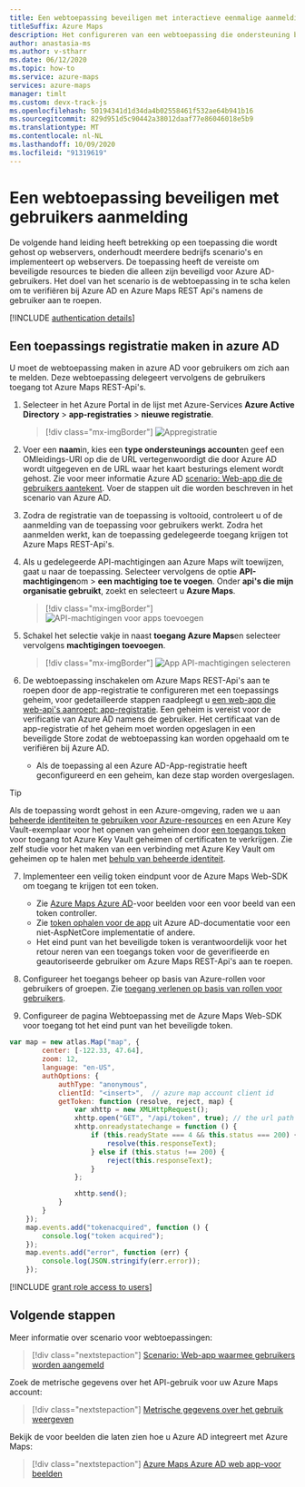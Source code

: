 ```yaml
---
title: Een webtoepassing beveiligen met interactieve eenmalige aanmelding
titleSuffix: Azure Maps
description: Het configureren van een webtoepassing die ondersteuning biedt voor eenmalige aanmelding van Azure AD met Azure Maps Web SDK met behulp van OpenID Connect Connect protocol.
author: anastasia-ms
ms.author: v-stharr
ms.date: 06/12/2020
ms.topic: how-to
ms.service: azure-maps
services: azure-maps
manager: timlt
ms.custom: devx-track-js
ms.openlocfilehash: 50194341d1d34da4b02558461f532ae64b941b16
ms.sourcegitcommit: 829d951d5c90442a38012daaf77e86046018e5b9
ms.translationtype: MT
ms.contentlocale: nl-NL
ms.lasthandoff: 10/09/2020
ms.locfileid: "91319619"
---
```

# <a name="secure-a-web-application-with-user-sign-in"></a>Een webtoepassing beveiligen met gebruikers aanmelding

De volgende hand leiding heeft betrekking op een toepassing die wordt gehost op webservers, onderhoudt meerdere bedrijfs scenario's en implementeert op webservers. De toepassing heeft de vereiste om beveiligde resources te bieden die alleen zijn beveiligd voor Azure AD-gebruikers. Het doel van het scenario is de webtoepassing in te scha kelen om te verifiëren bij Azure AD en Azure Maps REST Api's namens de gebruiker aan te roepen.

[!INCLUDE [authentication details](./includes/view-authentication-details.md)]

## <a name="create-an-application-registration-in-azure-ad"></a>Een toepassings registratie maken in azure AD

U moet de webtoepassing maken in azure AD voor gebruikers om zich aan te melden. Deze webtoepassing delegeert vervolgens de gebruikers toegang tot Azure Maps REST-Api's.

1. Selecteer in het Azure Portal in de lijst met Azure-Services **Azure Active Directory**  >  **app-registraties**  >  **nieuwe registratie**.  

    > [!div class="mx-imgBorder"]
    > ![Appregistratie](./media/how-to-manage-authentication/app-registration.png)

2. Voer een **naam**in, kies een **type ondersteunings account**en geef een OMleidings-URI op die de URL vertegenwoordigt die door Azure AD wordt uitgegeven en de URL waar het kaart besturings element wordt gehost. Zie voor meer informatie Azure AD [scenario: Web-app die de gebruikers aantekent](https://docs.microsoft.com/azure/active-directory/develop/scenario-web-app-sign-user-overview). Voer de stappen uit die worden beschreven in het scenario van Azure AD.  

3. Zodra de registratie van de toepassing is voltooid, controleert u of de aanmelding van de toepassing voor gebruikers werkt. Zodra het aanmelden werkt, kan de toepassing gedelegeerde toegang krijgen tot Azure Maps REST-Api's.
    
4.  Als u gedelegeerde API-machtigingen aan Azure Maps wilt toewijzen, gaat u naar de toepassing. Selecteer vervolgens de optie **API-machtigingen**om  >  **een machtiging toe te voegen**. Onder **api's die mijn organisatie gebruikt**, zoekt en selecteert u **Azure Maps**.

    > [!div class="mx-imgBorder"]
    > ![API-machtigingen voor apps toevoegen](./media/how-to-manage-authentication/app-permissions.png)

5. Schakel het selectie vakje in naast **toegang Azure Maps**en selecteer vervolgens **machtigingen toevoegen**.

    > [!div class="mx-imgBorder"]
    > ![App API-machtigingen selecteren](./media/how-to-manage-authentication/select-app-permissions.png)

6. De webtoepassing inschakelen om Azure Maps REST-Api's aan te roepen door de app-registratie te configureren met een toepassings geheim, voor gedetailleerde stappen raadpleegt u [een web-app die web-api's aanroept: app-registratie](https://docs.microsoft.com/azure/active-directory/develop/scenario-web-app-call-api-app-registration). Een geheim is vereist voor de verificatie van Azure AD namens de gebruiker. Het certificaat van de app-registratie of het geheim moet worden opgeslagen in een beveiligde Store zodat de webtoepassing kan worden opgehaald om te verifiëren bij Azure AD. 
   
   * Als de toepassing al een Azure AD-App-registratie heeft geconfigureerd en een geheim, kan deze stap worden overgeslagen.

> [!Tip]
> Als de toepassing wordt gehost in een Azure-omgeving, raden we u aan [beheerde identiteiten te gebruiken voor Azure-resources](https://docs.microsoft.com/azure/active-directory/managed-identities-azure-resources/overview) en een Azure Key Vault-exemplaar voor het openen van geheimen door [een toegangs token](https://docs.microsoft.com/azure/active-directory/managed-identities-azure-resources/how-to-use-vm-token) voor toegang tot Azure Key Vault geheimen of certificaten te verkrijgen. Zie zelf studie voor het maken van een verbinding met Azure Key Vault om geheimen op te halen met [behulp van beheerde identiteit](https://docs.microsoft.com/azure/key-vault/general/tutorial-net-create-vault-azure-web-app).
   
7. Implementeer een veilig token eindpunt voor de Azure Maps Web-SDK om toegang te krijgen tot een token. 
   
   * Zie [Azure Maps Azure AD](https://github.com/Azure-Samples/Azure-Maps-AzureAD-Samples/blob/master/src/OpenIdConnect/AzureMapsOpenIdConnectv1/AzureMapsOpenIdConnect/Controllers/TokenController.cs)-voor beelden voor een voor beeld van een token controller. 
   * Zie [token ophalen voor de app](https://docs.microsoft.com/azure/active-directory/develop/scenario-web-app-call-api-acquire-token) uit Azure AD-documentatie voor een niet-AspNetCore implementatie of andere.
   * Het eind punt van het beveiligde token is verantwoordelijk voor het retour neren van een toegangs token voor de geverifieerde en geautoriseerde gebruiker om Azure Maps REST-Api's aan te roepen.

8. Configureer het toegangs beheer op basis van Azure-rollen voor gebruikers of groepen. Zie [toegang verlenen op basis van rollen voor gebruikers](#grant-role-based-access-for-users-to-azure-maps).

9. Configureer de pagina Webtoepassing met de Azure Maps Web-SDK voor toegang tot het eind punt van het beveiligde token. 

```javascript
var map = new atlas.Map("map", {
        center: [-122.33, 47.64],
        zoom: 12,
        language: "en-US",
        authOptions: {
            authType: "anonymous",
            clientId: "<insert>",  // azure map account client id
            getToken: function (resolve, reject, map) {
                var xhttp = new XMLHttpRequest();
                xhttp.open("GET", "/api/token", true); // the url path maps to the token endpoint.
                xhttp.onreadystatechange = function () {
                    if (this.readyState === 4 && this.status === 200) {
                        resolve(this.responseText);
                    } else if (this.status !== 200) {
                        reject(this.responseText);
                    }
                };

                xhttp.send();
            }
        }
    });
    map.events.add("tokenacquired", function () {
        console.log("token acquired");
    });
    map.events.add("error", function (err) {
        console.log(JSON.stringify(err.error));
    });
```

[!INCLUDE [grant role access to users](./includes/grant-rbac-users.md)]

## <a name="next-steps"></a>Volgende stappen

Meer informatie over scenario voor webtoepassingen:
> [!div class="nextstepaction"]
> [Scenario: Web-app waarmee gebruikers worden aangemeld](https://docs.microsoft.com/azure/active-directory/develop/scenario-web-app-sign-user-overview)

Zoek de metrische gegevens over het API-gebruik voor uw Azure Maps account:
> [!div class="nextstepaction"]
> [Metrische gegevens over het gebruik weergeven](how-to-view-api-usage.md)

Bekijk de voor beelden die laten zien hoe u Azure AD integreert met Azure Maps:
> [!div class="nextstepaction"]
> [Azure Maps Azure AD web app-voor beelden](https://github.com/Azure-Samples/Azure-Maps-AzureAD-Samples/tree/master/src/OpenIdConnect)
